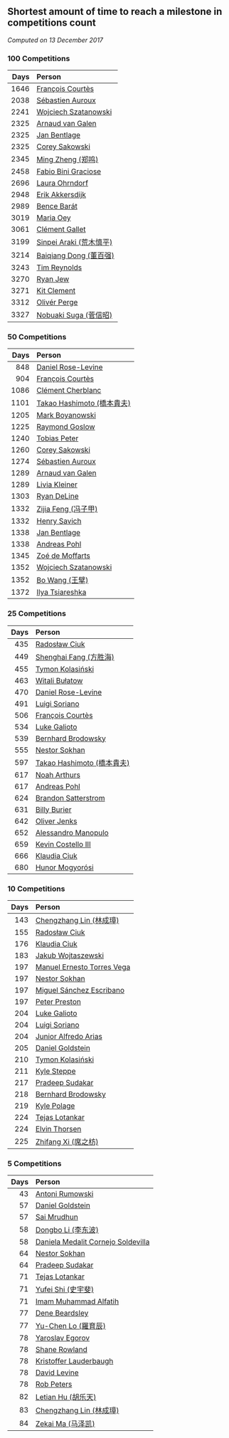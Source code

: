 ## Shortest amount of time to reach a milestone in competitions count

*Computed on 13 December 2017*


### 100 Competitions

| Days | Person |
| ---: | :--- |
| 1646 | [François Courtès](https://www.worldcubeassociation.org/persons/2008COUR01) |
| 2038 | [Sébastien Auroux](https://www.worldcubeassociation.org/persons/2008AURO01) |
| 2241 | [Wojciech Szatanowski](https://www.worldcubeassociation.org/persons/2011SZAT01) |
| 2325 | [Arnaud van Galen](https://www.worldcubeassociation.org/persons/2006GALE01) |
| 2325 | [Jan Bentlage](https://www.worldcubeassociation.org/persons/2010BENT01) |
| 2325 | [Corey Sakowski](https://www.worldcubeassociation.org/persons/2011SAKO01) |
| 2345 | [Ming Zheng (郑鸣)](https://www.worldcubeassociation.org/persons/2009ZHEN11) |
| 2458 | [Fabio Bini Graciose](https://www.worldcubeassociation.org/persons/2010GRAC02) |
| 2696 | [Laura Ohrndorf](https://www.worldcubeassociation.org/persons/2009OHRN01) |
| 2948 | [Erik Akkersdijk](https://www.worldcubeassociation.org/persons/2005AKKE01) |
| 2989 | [Bence Barát](https://www.worldcubeassociation.org/persons/2008BARA01) |
| 3019 | [Maria Oey](https://www.worldcubeassociation.org/persons/2007OEYM01) |
| 3061 | [Clément Gallet](https://www.worldcubeassociation.org/persons/2004GALL02) |
| 3199 | [Sinpei Araki (荒木慎平)](https://www.worldcubeassociation.org/persons/2006ARAK01) |
| 3214 | [Baiqiang Dong (董百强)](https://www.worldcubeassociation.org/persons/2008DONG06) |
| 3243 | [Tim Reynolds](https://www.worldcubeassociation.org/persons/2005REYN01) |
| 3270 | [Ryan Jew](https://www.worldcubeassociation.org/persons/2008JEWR01) |
| 3271 | [Kit Clement](https://www.worldcubeassociation.org/persons/2008CLEM01) |
| 3312 | [Olivér Perge](https://www.worldcubeassociation.org/persons/2007PERG01) |
| 3327 | [Nobuaki Suga (菅信昭)](https://www.worldcubeassociation.org/persons/2007SUGA01) |

### 50 Competitions

| Days | Person |
| ---: | :--- |
| 848 | [Daniel Rose-Levine](https://www.worldcubeassociation.org/persons/2015ROSE01) |
| 904 | [François Courtès](https://www.worldcubeassociation.org/persons/2008COUR01) |
| 1086 | [Clément Cherblanc](https://www.worldcubeassociation.org/persons/2014CHER05) |
| 1101 | [Takao Hashimoto (橋本貴夫)](https://www.worldcubeassociation.org/persons/2007HASH01) |
| 1205 | [Mark Boyanowski](https://www.worldcubeassociation.org/persons/2014BOYA01) |
| 1225 | [Raymond Goslow](https://www.worldcubeassociation.org/persons/2014GOSL01) |
| 1240 | [Tobias Peter](https://www.worldcubeassociation.org/persons/2014PETE03) |
| 1260 | [Corey Sakowski](https://www.worldcubeassociation.org/persons/2011SAKO01) |
| 1274 | [Sébastien Auroux](https://www.worldcubeassociation.org/persons/2008AURO01) |
| 1289 | [Arnaud van Galen](https://www.worldcubeassociation.org/persons/2006GALE01) |
| 1289 | [Livia Kleiner](https://www.worldcubeassociation.org/persons/2013KLEI03) |
| 1303 | [Ryan DeLine](https://www.worldcubeassociation.org/persons/2012DELI01) |
| 1332 | [Zijia Feng (冯子甲)](https://www.worldcubeassociation.org/persons/2013FENG02) |
| 1332 | [Henry Savich](https://www.worldcubeassociation.org/persons/2013SAVI01) |
| 1338 | [Jan Bentlage](https://www.worldcubeassociation.org/persons/2010BENT01) |
| 1338 | [Andreas Pohl](https://www.worldcubeassociation.org/persons/2012POHL01) |
| 1345 | [Zoé de Moffarts](https://www.worldcubeassociation.org/persons/2010MOFF02) |
| 1352 | [Wojciech Szatanowski](https://www.worldcubeassociation.org/persons/2011SZAT01) |
| 1352 | [Bo Wang (王擘)](https://www.worldcubeassociation.org/persons/2013WANG69) |
| 1372 | [Ilya Tsiareshka](https://www.worldcubeassociation.org/persons/2012TERE01) |

### 25 Competitions

| Days | Person |
| ---: | :--- |
| 435 | [Radosław Ciuk](https://www.worldcubeassociation.org/persons/2013CIUK01) |
| 449 | [Shenghai Fang (方胜海)](https://www.worldcubeassociation.org/persons/2016FANG01) |
| 455 | [Tymon Kolasiński](https://www.worldcubeassociation.org/persons/2016KOLA02) |
| 463 | [Witali Bułatow](https://www.worldcubeassociation.org/persons/2015BUAT01) |
| 470 | [Daniel Rose-Levine](https://www.worldcubeassociation.org/persons/2015ROSE01) |
| 491 | [Luigi Soriano](https://www.worldcubeassociation.org/persons/2016SORI04) |
| 506 | [François Courtès](https://www.worldcubeassociation.org/persons/2008COUR01) |
| 534 | [Luke Galioto](https://www.worldcubeassociation.org/persons/2015GALI02) |
| 539 | [Bernhard Brodowsky](https://www.worldcubeassociation.org/persons/2016BROD01) |
| 555 | [Nestor Sokhan](https://www.worldcubeassociation.org/persons/2016SOKH01) |
| 597 | [Takao Hashimoto (橋本貴夫)](https://www.worldcubeassociation.org/persons/2007HASH01) |
| 617 | [Noah Arthurs](https://www.worldcubeassociation.org/persons/2012ARTH01) |
| 617 | [Andreas Pohl](https://www.worldcubeassociation.org/persons/2012POHL01) |
| 624 | [Brandon Satterstrom](https://www.worldcubeassociation.org/persons/2014SATT01) |
| 631 | [Billy Burier](https://www.worldcubeassociation.org/persons/2014BURI01) |
| 642 | [Oliver Jenks](https://www.worldcubeassociation.org/persons/2015JENK02) |
| 652 | [Alessandro Manopulo](https://www.worldcubeassociation.org/persons/2013MANO03) |
| 659 | [Kevin Costello III](https://www.worldcubeassociation.org/persons/2012COST01) |
| 666 | [Klaudia Ciuk](https://www.worldcubeassociation.org/persons/2013CIUK02) |
| 680 | [Hunor Mogyorósi](https://www.worldcubeassociation.org/persons/2015MOGY01) |

### 10 Competitions

| Days | Person |
| ---: | :--- |
| 143 | [Chengzhang Lin (林成璋)](https://www.worldcubeassociation.org/persons/2013LINC02) |
| 155 | [Radosław Ciuk](https://www.worldcubeassociation.org/persons/2013CIUK01) |
| 176 | [Klaudia Ciuk](https://www.worldcubeassociation.org/persons/2013CIUK02) |
| 183 | [Jakub Wojtaszewski](https://www.worldcubeassociation.org/persons/2013WOJT02) |
| 197 | [Manuel Ernesto Torres Vega](https://www.worldcubeassociation.org/persons/2015VEGA02) |
| 197 | [Nestor Sokhan](https://www.worldcubeassociation.org/persons/2016SOKH01) |
| 197 | [Miguel Sánchez Escribano](https://www.worldcubeassociation.org/persons/2016ESCR01) |
| 197 | [Peter Preston](https://www.worldcubeassociation.org/persons/2017PRES02) |
| 204 | [Luke Galioto](https://www.worldcubeassociation.org/persons/2015GALI02) |
| 204 | [Luigi Soriano](https://www.worldcubeassociation.org/persons/2016SORI04) |
| 204 | [Junior Alfredo Arias](https://www.worldcubeassociation.org/persons/2017ARIA04) |
| 205 | [Daniel Goldstein](https://www.worldcubeassociation.org/persons/2017GOLD01) |
| 210 | [Tymon Kolasiński](https://www.worldcubeassociation.org/persons/2016KOLA02) |
| 211 | [Kyle Steppe](https://www.worldcubeassociation.org/persons/2015STEP06) |
| 217 | [Pradeep Sudakar](https://www.worldcubeassociation.org/persons/2017SUDA01) |
| 218 | [Bernhard Brodowsky](https://www.worldcubeassociation.org/persons/2016BROD01) |
| 219 | [Kyle Polage](https://www.worldcubeassociation.org/persons/2016POLA01) |
| 224 | [Tejas Lotankar](https://www.worldcubeassociation.org/persons/2015LOTA01) |
| 224 | [Elvin Thorsen](https://www.worldcubeassociation.org/persons/2016THOR08) |
| 225 | [Zhifang Xi (席之枋)](https://www.worldcubeassociation.org/persons/2016XIZH01) |

### 5 Competitions

| Days | Person |
| ---: | :--- |
| 43 | [Antoni Rumowski](https://www.worldcubeassociation.org/persons/2014RUMO01) |
| 57 | [Daniel Goldstein](https://www.worldcubeassociation.org/persons/2017GOLD01) |
| 57 | [Sai Mrudhun](https://www.worldcubeassociation.org/persons/2017MRUD01) |
| 58 | [Dongbo Li (李东波)](https://www.worldcubeassociation.org/persons/2016LIDO03) |
| 58 | [Daniela Medalit Cornejo Soldevilla](https://www.worldcubeassociation.org/persons/2017SOLD01) |
| 64 | [Nestor Sokhan](https://www.worldcubeassociation.org/persons/2016SOKH01) |
| 64 | [Pradeep Sudakar](https://www.worldcubeassociation.org/persons/2017SUDA01) |
| 71 | [Tejas Lotankar](https://www.worldcubeassociation.org/persons/2015LOTA01) |
| 71 | [Yufei Shi (史宇斐)](https://www.worldcubeassociation.org/persons/2016SHIY03) |
| 71 | [Imam Muhammad Alfatih](https://www.worldcubeassociation.org/persons/2017ALFA04) |
| 77 | [Dene Beardsley](https://www.worldcubeassociation.org/persons/2009BEAR01) |
| 77 | [Yu-Chen Lo (羅育辰)](https://www.worldcubeassociation.org/persons/2015LOYU01) |
| 78 | [Yaroslav Egorov](https://www.worldcubeassociation.org/persons/2009EGOR01) |
| 78 | [Shane Rowland](https://www.worldcubeassociation.org/persons/2010ROWL01) |
| 78 | [Kristoffer Lauderbaugh](https://www.worldcubeassociation.org/persons/2010LAUD01) |
| 78 | [David Levine](https://www.worldcubeassociation.org/persons/2015LEVI01) |
| 78 | [Rob Peters](https://www.worldcubeassociation.org/persons/2016PETE06) |
| 82 | [Letian Hu (胡乐天)](https://www.worldcubeassociation.org/persons/2014HULE02) |
| 83 | [Chengzhang Lin (林成璋)](https://www.worldcubeassociation.org/persons/2013LINC02) |
| 84 | [Zekai Ma (马泽凯)](https://www.worldcubeassociation.org/persons/2017MAZE01) |
